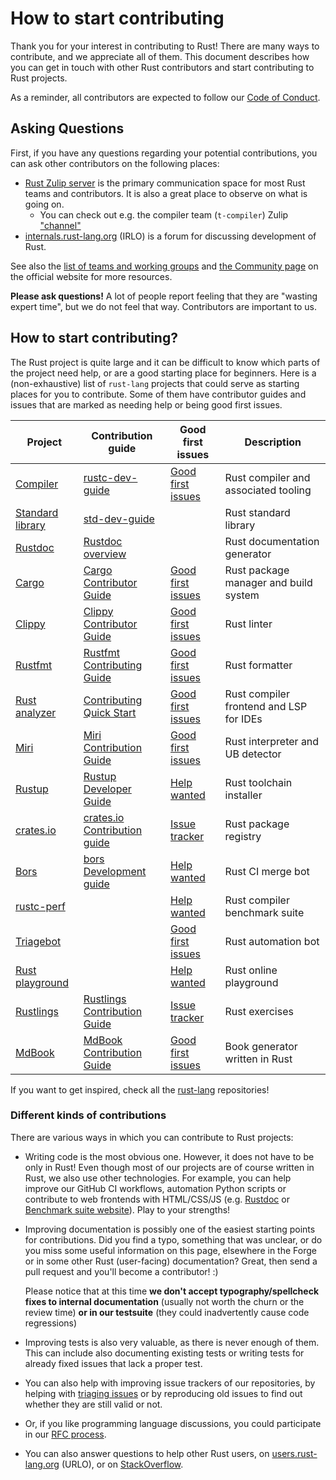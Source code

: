 # How to start contributing

Thank you for your interest in contributing to Rust! There are many ways to
contribute, and we appreciate all of them. This document describes how you can
get in touch with other Rust contributors and start contributing to Rust projects.

As a reminder, all contributors are expected to follow our [Code of Conduct][coc].

## Asking Questions

First, if you have any questions regarding your potential contributions, you can ask
other contributors on the following places:
- [Rust Zulip server][rust-zulip] is the primary communication space for most Rust
  teams and contributors. It is also a great place to observe on what is going on.
  - You can check out e.g. the compiler team (`t-compiler`) Zulip ["channel"][t-compiler-channel]
- [internals.rust-lang.org][internals] (IRLO) is a forum for discussing development of Rust.

See also the [list of teams and working groups][governance] and [the Community page][community] on the
official website for more resources.

[t-compiler-channel]: https://rust-lang.zulipchat.com/#narrow/stream/131828-t-compiler
[governance]: https://www.rust-lang.org/governance
[community]: https://www.rust-lang.org/community

**Please ask questions!** A lot of people report feeling that they are "wasting
expert time", but we do not feel that way. Contributors are important to us.

## How to start contributing?

The Rust project is quite large and it can be difficult to know which parts of the project need
help, or are a good starting place for beginners. Here is a (non-exhaustive) list of
`rust-lang` projects that could serve as starting places for you to contribute. Some of them
have contributor guides and issues that are marked as needing help or being good first issues.

| Project                            | Contribution guide                              | Good first issues                     | Description                             |
|------------------------------------|-------------------------------------------------|---------------------------------------|-----------------------------------------|
| [Compiler][rustc-repo]             | [rustc-dev-guide][rustc-guide]                  | [Good first issues][rustc-issues]     | Rust compiler and associated tooling    |
| [Standard library][std-repo]       | [std-dev-guide][std-guide]                      |                                       | Rust standard library                   |
| [Rustdoc][rustdoc-repo]            | [Rustdoc overview][rustdoc-guide]               |                                       | Rust documentation generator            |
| [Cargo][cargo-repo]                | [Cargo Contributor Guide][cargo-guide]          | [Good first issues][cargo-issues]     | Rust package manager and build system   |
| [Clippy][clippy-repo]              | [Clippy Contributor Guide][clippy-guide]        | [Good first issues][clippy-issues]    | Rust linter                             |
| [Rustfmt][rustfmt-repo]            | [Rustfmt Contributing Guide][rustfmt-guide]     | [Good first issues][rustfmt-issues]   | Rust formatter                          |
| [Rust analyzer][analyzer-repo]     | [Contributing Quick Start][analyzer-guide]      | [Good first issues][analyzer-issues]  | Rust compiler frontend and LSP for IDEs |
| [Miri][miri-repo]                  | [Miri Contribution Guide][miri-guide]           | [Good first issues][miri-issues]      | Rust interpreter and UB detector        |
| [Rustup][rustup-repo]              | [Rustup Developer Guide][rustup-guide]          | [Help wanted][rustup-issues]          | Rust toolchain installer                |
| [crates.io][crates-io-repo]        | [crates.io Contribution guide][crates-io-guide] | [Issue tracker][crates-io-issues]     | Rust package registry                   |
| [Bors][bors-repo]                  | [bors Development guide][bors-guide]            | [Help wanted][bors-issues]            | Rust CI merge bot                       |
| [rustc-perf][rustc-perf-repo]      |                                                 | [Help wanted][rustc-perf-issues]      | Rust compiler benchmark suite           |
| [Triagebot][triagebot-repo]        |                                                 | [Good first issues][triagebot-issues] | Rust automation bot                     |
| [Rust playground][playground-repo] |                                                 | [Help wanted][playground-issues]      | Rust online playground                  |
| [Rustlings][rustlings-repo]        | [Rustlings Contribution Guide][rustlings-guide] | [Issue tracker][rustlings-issues]     | Rust exercises                          |
| [MdBook][mdbook-repo]              | [MdBook Contribution Guide][mdbook-guide]       | [Good first issues][mdbook-issues]    | Book generator written in Rust          |

[rustc-repo]: https://github.com/rust-lang/rust
[rustc-issues]: https://github.com/rust-lang/rust/issues?q=is%3Aopen+is%3Aissue+label%3AE-easy+no%3Aassignee
[rustc-guide]: https://rustc-dev-guide.rust-lang.org
[std-repo]: https://github.com/rust-lang/rust/tree/master/library
[std-guide]: https://github.com/rust-lang/std-dev-guide
[rustdoc-repo]: https://github.com/rust-lang/rust/tree/master/src/librustdoc
[rustdoc-guide]: https://rustc-dev-guide.rust-lang.org/rustdoc.html
[cargo-repo]: https://github.com/rust-lang/cargo
[cargo-issues]: https://github.com/rust-lang/cargo/issues?q=is%3Aopen+is%3Aissue+label%3AS-accepted+no%3Aassignee
[cargo-guide]: https://doc.crates.io/contrib
[clippy-repo]: https://github.com/rust-lang/rust-clippy
[clippy-guide]: https://github.com/rust-lang/rust-clippy/blob/master/CONTRIBUTING.md
[clippy-issues]: https://github.com/rust-lang/rust-clippy/issues?q=is%3Aopen%20is%3Aissue%20no%3Aassignee%20label%3A%22good%20first%20issue%22
[rustfmt-repo]: https://github.com/rust-lang/rustfmt
[rustfmt-guide]: https://github.com/rust-lang/rustfmt/blob/master/Contributing.md
[rustfmt-issues]: https://github.com/rust-lang/rustfmt/issues?q=is%3Aopen+is%3Aissue+label%3A%22good+first+issue%22
[analyzer-repo]: https://github.com/rust-lang/rust-analyzer
[analyzer-guide]: https://rust-analyzer.github.io/book/contributing
[analyzer-issues]: https://github.com/rust-lang/rust-analyzer/issues?q=is%3Aissue%20state%3Aopen%20label%3A%22good%20first%20issue%22
[miri-repo]: https://github.com/rust-lang/miri
[miri-guide]: https://github.com/rust-lang/miri/blob/master/CONTRIBUTING.md
[miri-issues]: https://github.com/rust-lang/miri/issues?q=is%3Aissue%20state%3Aopen%20label%3AE-good-first-issue
[rustup-repo]: https://github.com/rust-lang/rustup
[rustup-guide]: https://rust-lang.github.io/rustup/dev-guide
[rustup-issues]: https://github.com/rust-lang/rustup/issues?q=is%3Aissue%20state%3Aopen%20label%3A%22help%20wanted%22
[crates-io-repo]: https://github.com/rust-lang/crates.io
[crates-io-guide]: https://github.com/rust-lang/crates.io/blob/main/docs/CONTRIBUTING.md
[crates-io-issues]: https://github.com/rust-lang/crates.io/issues
[bors-repo]: https://github.com/rust-lang/bors
[bors-guide]: https://github.com/rust-lang/bors/blob/main/docs/development.md
[bors-issues]: https://github.com/rust-lang/bors/issues?q=is%3Aissue%20state%3Aopen%20label%3A%22good%20first%20issue%22
[rustc-perf-repo]: https://github.com/rust-lang/rustc-perf
[rustc-perf-issues]: https://github.com/rust-lang/rustc-perf/issues?q=is%3Aissue%20state%3Aopen%20label%3A%22help%20wanted%22
[triagebot-repo]: https://github.com/rust-lang/triagebot
[triagebot-issues]: https://github.com/rust-lang/triagebot/issues?q=is%3Aissue%20state%3Aopen%20label%3A%22good%20first%20issue%22
[playground-repo]: https://github.com/rust-lang/rust-playground
[playground-issues]: https://github.com/rust-lang/rust-playground/issues?q=is%3Aissue%20state%3Aopen%20label%3A%22help%20wanted%22
[rustlings-repo]: https://github.com/rust-lang/rustlings
[rustlings-guide]: https://github.com/rust-lang/rustlings/blob/main/CONTRIBUTING.md
[rustlings-issues]: https://github.com/rust-lang/rustlings/issues
[mdbook-repo]: https://github.com/rust-lang/mdBook
[mdbook-guide]: https://github.com/rust-lang/mdBook/blob/master/CONTRIBUTING.md
[mdbook-issues]: https://github.com/rust-lang/mdBook/labels/E-Help-wanted

If you want to get inspired, check all the [rust-lang][rust-lang-repos] repositories!

[rust-lang-repos]: https://github.com/orgs/rust-lang/repositories?type=all&q=sort%3Astars

### Different kinds of contributions

There are various ways in which you can contribute to Rust projects:

- Writing code is the most obvious one. However, it does not have to be only in Rust! Even though
  most of our projects are of course written in Rust, we also use other technologies. For example,
  you can help improve our GitHub CI workflows, automation Python scripts or contribute to web
  frontends with HTML/CSS/JS (e.g. [Rustdoc][rustdoc-ui] or [Benchmark suite website][rustc-perf-ui]).
  Play to your strengths!

- Improving documentation is possibly one of the easiest starting points for contributions.
  Did you find a typo, something that was unclear, or do you miss some useful information on this
  page, elsewhere in the Forge or in some other Rust (user-facing) documentation? Great, then send
  a pull request and you'll become a contributor! :)

  Please notice that at this time **we don't accept typography/spellcheck fixes to internal
  documentation** (usually not worth the churn or the review time) **or in our testsuite** (they
  could inadvertently cause code regressions)

- Improving tests is also very valuable, as there is never enough of them. This can include also
  documenting existing tests or writing tests for already fixed issues that lack a proper test.

- You can also help with improving issue trackers of our repositories, by helping with [triaging issues][issue-triage]
  or by reproducing old issues to find out whether they are still valid or not.

- Or, if you like programming language discussions, you could participate in our [RFC process](https://github.com/rust-lang/rfcs).

- You can also answer questions to help other Rust users, on [users.rust-lang.org][users] (URLO), or on [StackOverflow][so].

[rustdoc-ui]: https://rustc-dev-guide.rust-lang.org/rustdoc-internals.html
[rustc-perf-ui]: https://github.com/rust-lang/rustc-perf/tree/master/site
[users]: https://users.rust-lang.org/
[so]: http://stackoverflow.com/questions/tagged/rust
[rustup]: https://github.com/rust-lang/rustup
[internals]: https://internals.rust-lang.org
[rust-zulip]: https://rust-lang.zulipchat.com
[coc]: https://www.rust-lang.org/policies/code-of-conduct
[issue-triage]: ./release/issue-triaging.md

